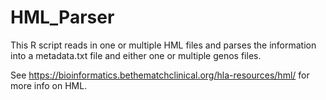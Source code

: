 # HML_Parser

This R script reads in one or multiple HML files and parses the information into a metadata.txt file and either one or multiple genos files.

See https://bioinformatics.bethematchclinical.org/hla-resources/hml/ for more info on HML.
